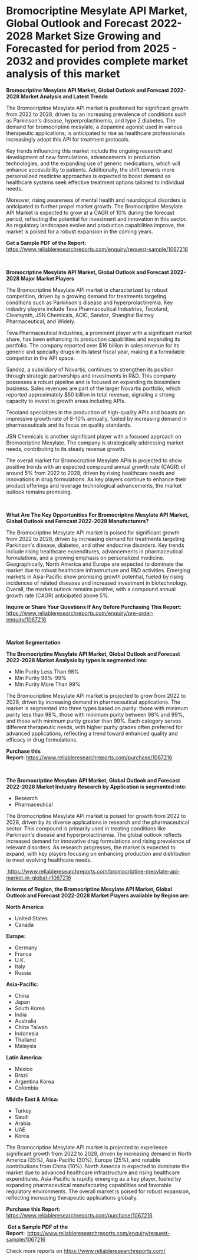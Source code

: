 <p><h1>Bromocriptine Mesylate API Market, Global Outlook and Forecast 2022-2028 Market Size Growing and Forecasted for period from 2025 - 2032 and provides complete market analysis of this market</h1></p><p><strong>Bromocriptine Mesylate API Market, Global Outlook and Forecast 2022-2028 Market Analysis and Latest Trends</strong></p>
<p><p>The Bromocriptine Mesylate API market is positioned for significant growth from 2022 to 2028, driven by an increasing prevalence of conditions such as Parkinson's disease, hyperprolactinemia, and type 2 diabetes. The demand for bromocriptine mesylate, a dopamine agonist used in various therapeutic applications, is anticipated to rise as healthcare professionals increasingly adopt this API for treatment protocols. </p><p>Key trends influencing this market include the ongoing research and development of new formulations, advancements in production technologies, and the expanding use of generic medications, which will enhance accessibility to patients. Additionally, the shift towards more personalized medicine approaches is expected to boost demand as healthcare systems seek effective treatment options tailored to individual needs. </p><p>Moreover, rising awareness of mental health and neurological disorders is anticipated to further propel market growth. The Bromocriptine Mesylate API Market is expected to grow at a CAGR of 10% during the forecast period, reflecting the potential for investment and innovation in this sector. As regulatory landscapes evolve and production capabilities improve, the market is poised for a robust expansion in the coming years.</p></p>
<p><strong>Get a Sample PDF of the Report:&nbsp;</strong> <a href="https://www.reliableresearchreports.com/enquiry/request-sample/1067216?utm_campaign=2937&utm_medium=2&utm_source=Github&utm_content=ia&utm_term=21032025&utm_id=bromocriptine-mesylate-api-market-global-outlook-and-forecast-2022-2028">https://www.reliableresearchreports.com/enquiry/request-sample/1067216</a></p>
<p>&nbsp;</p>
<p><strong>Bromocriptine Mesylate API Market, Global Outlook and Forecast 2022-2028 Major Market Players</strong></p>
<p><p>The Bromocriptine Mesylate API market is characterized by robust competition, driven by a growing demand for treatments targeting conditions such as Parkinson's disease and hyperprolactinemia. Key industry players include Teva Pharmaceutical Industries, Tecoland, Clearsynth, JSN Chemicals, ACIC, Sandoz, Shanghai Balmxy Pharmaceutical, and Widely.</p><p>Teva Pharmaceutical Industries, a prominent player with a significant market share, has been enhancing its production capabilities and expanding its portfolio. The company reported over $16 billion in sales revenue for its generic and specialty drugs in its latest fiscal year, making it a formidable competitor in the API space.</p><p>Sandoz, a subsidiary of Novartis, continues to strengthen its position through strategic partnerships and investments in R&D. This company possesses a robust pipeline and is focused on expanding its biosimilars business. Sales revenues are part of the larger Novartis portfolio, which reported approximately $50 billion in total revenue, signaling a strong capacity to invest in growth areas including APIs.</p><p>Tecoland specializes in the production of high-quality APIs and boasts an impressive growth rate of 8-10% annually, fueled by increasing demand in pharmaceuticals and its focus on quality standards.</p><p>JSN Chemicals is another significant player with a focused approach on Bromocriptine Mesylate. The company is strategically addressing market needs, contributing to its steady revenue growth.</p><p>The overall market for Bromocriptine Mesylate APIs is projected to show positive trends with an expected compound annual growth rate (CAGR) of around 5% from 2022 to 2028, driven by rising healthcare needs and innovations in drug formulations. As key players continue to enhance their product offerings and leverage technological advancements, the market outlook remains promising.</p></p>
<p>&nbsp;</p>
<p><strong>What Are The Key Opportunities For Bromocriptine Mesylate API Market, Global Outlook and Forecast 2022-2028 Manufacturers?</strong></p>
<p><p>The Bromocriptine Mesylate API market is poised for significant growth from 2022 to 2028, driven by increasing demand for treatments targeting Parkinson's disease, diabetes, and other endocrine disorders. Key trends include rising healthcare expenditures, advancements in pharmaceutical formulations, and a growing emphasis on personalized medicine. Geographically, North America and Europe are expected to dominate the market due to robust healthcare infrastructure and R&D activities. Emerging markets in Asia-Pacific show promising growth potential, fueled by rising incidences of related diseases and increased investment in biotechnology. Overall, the market outlook remains positive, with a compound annual growth rate (CAGR) anticipated above 5%.</p></p>
<p><strong>Inquire or Share Your Questions If Any Before Purchasing This Report:</strong> <a href="https://www.reliableresearchreports.com/enquiry/pre-order-enquiry/1067216?utm_campaign=2937&utm_medium=2&utm_source=Github&utm_content=ia&utm_term=21032025&utm_id=bromocriptine-mesylate-api-market-global-outlook-and-forecast-2022-2028">https://www.reliableresearchreports.com/enquiry/pre-order-enquiry/1067216</a></p>
<p>&nbsp;</p>
<p><strong>Market Segmentation</strong></p>
<p><strong>The Bromocriptine Mesylate API Market, Global Outlook and Forecast 2022-2028 Market Analysis by types is segmented into:</strong></p>
<p><ul><li>Min Purity Less Than 98%</li><li>Min Purity 98%-99%</li><li>Min Purity More Than 99%</li></ul></p>
<p><p>The Bromocriptine Mesylate API market is projected to grow from 2022 to 2028, driven by increasing demand in pharmaceutical applications. The market is segmented into three types based on purity: those with minimum purity less than 98%, those with minimum purity between 98% and 99%, and those with minimum purity greater than 99%. Each category serves different therapeutic needs, with higher purity grades often preferred for advanced applications, reflecting a trend toward enhanced quality and efficacy in drug formulations.</p></p>
<p><strong>Purchase this Report:&nbsp;</strong><a href="https://www.reliableresearchreports.com/purchase/1067216?utm_campaign=2937&utm_medium=2&utm_source=Github&utm_content=ia&utm_term=21032025&utm_id=bromocriptine-mesylate-api-market-global-outlook-and-forecast-2022-2028">https://www.reliableresearchreports.com/purchase/1067216</a></p>
<p>&nbsp;</p>
<p><strong>The Bromocriptine Mesylate API Market, Global Outlook and Forecast 2022-2028 Market Industry Research by Application is segmented into:</strong></p>
<p><ul><li>Research</li><li>Pharmaceutical</li></ul></p>
<p><p>The Bromocriptine Mesylate API market is poised for growth from 2022 to 2028, driven by its diverse applications in research and the pharmaceutical sector. This compound is primarily used in treating conditions like Parkinson's disease and hyperprolactinemia. The global outlook reflects increased demand for innovative drug formulations and rising prevalence of relevant disorders. As research progresses, the market is expected to expand, with key players focusing on enhancing production and distribution to meet evolving healthcare needs.</p></p>
<p><a href="https://www.reliableresearchreports.com/bromocriptine-mesylate-api-market-in-global-r1067216?utm_campaign=2937&utm_medium=2&utm_source=Github&utm_content=ia&utm_term=21032025&utm_id=bromocriptine-mesylate-api-market-global-outlook-and-forecast-2022-2028">&nbsp;https://www.reliableresearchreports.com/bromocriptine-mesylate-api-market-in-global-r1067216</a></p>
<p><strong>In terms of Region, the Bromocriptine Mesylate API Market, Global Outlook and Forecast 2022-2028 Market Players available by Region are:</strong></p>
<p>
    <p> <strong> North America: </strong>
        <ul>
            <li>United States</li>
            <li>Canada</li>
        </ul>
        </p> 
    <p> <strong> Europe: </strong>
        <ul>
            <li>Germany</li>
            <li>France</li>
            <li>U.K.</li>
            <li>Italy</li>
            <li>Russia</li>
        </ul>
        </p> 
    <p> <strong> Asia-Pacific: </strong>
        <ul>
            <li>China</li>
            <li>Japan</li>
            <li>South Korea</li>
            <li>India</li>
            <li>Australia</li>
            <li>China Taiwan</li>
            <li>Indonesia</li>
            <li>Thailand</li>
            <li>Malaysia</li>
        </ul>
        </p> 
    <p> <strong> Latin America: </strong>
        <ul>
            <li>Mexico</li>
            <li>Brazil</li>
            <li>Argentina Korea</li>
            <li>Colombia</li>
        </ul>
        </p> 
    <p> <strong> Middle East & Africa: </strong>
        <ul>
            <li>Turkey</li>
            <li>Saudi</li>
            <li>Arabia</li>
            <li>UAE</li>
            <li>Korea</li>
        </ul>
    </p>
    </p>
<p><p>The Bromocriptine Mesylate API market is projected to experience significant growth from 2022 to 2028, driven by increasing demand in North America (35%), Asia-Pacific (30%), Europe (25%), and notable contributions from China (10%). North America is expected to dominate the market due to advanced healthcare infrastructure and rising healthcare expenditures. Asia-Pacific is rapidly emerging as a key player, fueled by expanding pharmaceutical manufacturing capabilities and favorable regulatory environments. The overall market is poised for robust expansion, reflecting increasing therapeutic applications globally.</p></p>
<p><strong>Purchase this Report: </strong><a href="https://www.reliableresearchreports.com/purchase/1067216?utm_campaign=2937&utm_medium=2&utm_source=Github&utm_content=ia&utm_term=21032025&utm_id=bromocriptine-mesylate-api-market-global-outlook-and-forecast-2022-2028">https://www.reliableresearchreports.com/purchase/1067216</a></p>
<p>&nbsp;<strong>Get a Sample PDF of the Report:&nbsp;&nbsp;</strong><a href="https://www.reliableresearchreports.com/enquiry/request-sample/1067216?utm_campaign=2937&utm_medium=2&utm_source=Github&utm_content=ia&utm_term=21032025&utm_id=bromocriptine-mesylate-api-market-global-outlook-and-forecast-2022-2028">https://www.reliableresearchreports.com/enquiry/request-sample/1067216</a></p>
<p><strong></strong></p>
<p>Check more reports on <a href="https://www.reliableresearchreports.com/?utm_campaign=2937&utm_medium=2&utm_source=Github&utm_content=ia&utm_term=21032025&utm_id=bromocriptine-mesylate-api-market-global-outlook-and-forecast-2022-2028">https://www.reliableresearchreports.com/</a></p>